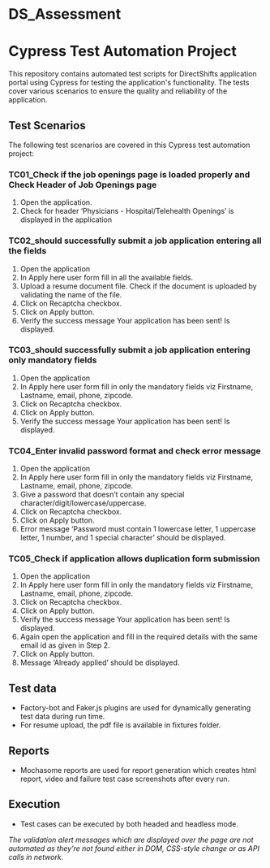 # DS_Assessment
# Cypress Test Automation Project

This repository contains automated test scripts for DirectShifts application portal using Cypress for testing the application's functionality. The tests cover various scenarios to ensure the quality and reliability of the application.

## Test Scenarios

The following test scenarios are covered in this Cypress test automation project:
### TC01_Check if the job openings page is loaded properly and Check Header of Job Openings page

1.	Open the application.
2.	Check for header ‘Physicians - Hospital/Telehealth Openings’ is displayed in the application
   
### TC02_should successfully submit a job application entering all the fields

1.	Open the application
2.	In Apply here user form fill in all the available fields.
3.	Upload a resume document file. Check if the document is uploaded by validating the name of the file.
4.	Click on Recaptcha checkbox.
5.	Click on Apply button.
6.	Verify the success message Your application has been sent! Is displayed.
   
### TC03_should successfully submit a job application entering only mandatory fields
1.	Open the application
2.	In Apply here user form fill in only the mandatory fields viz Firstname, Lastname, email, phone, zipcode.
3.	Click on Recaptcha checkbox.
4.	Click on Apply button.
5.	Verify the success message Your application has been sent! Is displayed.
   
### TC04_Enter invalid password format and check error message
1.	Open the application
2.	In Apply here user form fill in only the mandatory fields viz Firstname, Lastname, email, phone, zipcode.
3.	Give a password that doesn’t contain any special character/digit/lowercase/uppercase.
4.	Click on Recaptcha checkbox.
5.	Click on Apply button.
6.	Error message ‘Password must contain 1 lowercase letter, 1 uppercase letter, 1 number, and 1 special character’ should be displayed.
   
### TC05_Check if application allows duplication form submission
1.	Open the application
2.	In Apply here user form fill in only the mandatory fields viz Firstname, Lastname, email, phone, zipcode.
3.	Click on Recaptcha checkbox.
4.	Click on Apply button.
5.	Verify the success message Your application has been sent! Is displayed.
6.	Again open the application and fill in the required details with the same email id as given in Step 2.
7.	Click on Apply button.
8.	Message ‘Already applied’ should be displayed.
   
## Test data

*	Factory-bot and Faker.js plugins are used for dynamically generating test data during run time.
*	For resume upload, the pdf file is available in fixtures folder.

## Reports

*	Mochasome reports are used for report generation which creates html report, video and failure test case screenshots after every run.

## Execution
*	Test cases can be executed by both headed and headless mode.

*The validation alert messages which are displayed over the page are not automated as they’re not found either in DOM, CSS-style change or as API calls in network.*
